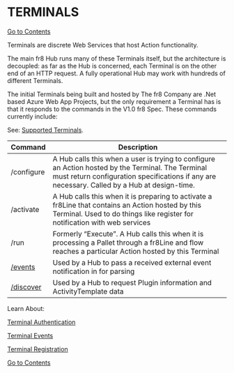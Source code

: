 # TERMINALS
[Go to Contents](https://github.com/Fr8org/Fr8Core/blob/master/Docs/Home.md)

Terminals are discrete Web Services that host Action functionality.

The main fr8 Hub runs many of these Terminals itself, but the architecture is decoupled: as far as the Hub is concerned, each Terminal is on the other end of an HTTP request. A fully operational Hub may work with hundreds of different Terminals.

The initial Terminals being built and hosted by The fr8 Company are .Net based Azure Web App Projects, but the only requirement a Terminal has is that it responds to the commands in the V1.0 fr8 Spec. These commands currently include:

See: [Supported Terminals](https://maginot.atlassian.net/wiki/display/SH/Supported+Terminals).

Command		| Description
--- | ---
/configure |	A Hub calls this when a user is trying to configure an Action hosted by the Terminal. The Terminal must return configuration specifications if any are necessary. Called by a Hub at design-time.	
/activate |	A Hub calls this when it is preparing to activate a fr8Line that contains an Action hosted by this Terminal. Used to do things like register for notification with web services	
/run |	Formerly “Execute”. A Hub calls this when it is processing a Pallet through a fr8Line and flow reaches a particular Action hosted by this Terminal	
[/events](https://maginot.atlassian.net/wiki/display/SH/Events) |	Used by a Hub to pass a received external event notification in for parsing	
[/discover](https://maginot.atlassian.net/wiki/display/SH/Terminal+Discovery) |	Used by a Hub to request Plugin information and ActivityTemplate data	
Learn About:

[Terminal Authentication](https://maginot.atlassian.net/wiki/display/SH/Terminal+Authentication)

[Terminal Events](https://maginot.atlassian.net/wiki/display/SH/Events)

[Terminal Registration](https://maginot.atlassian.net/wiki/display/SH/Registration+of+Terminals+%28Plugins%29+and+Actions)

[Go to Contents](https://github.com/Fr8org/Fr8Core/blob/master/Docs/Home.md)

